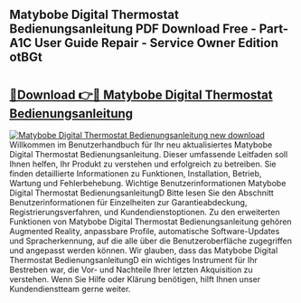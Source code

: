 ## Matybobe Digital Thermostat Bedienungsanleitung PDF Download Free - Part-A1C User Guide Repair - Service Owner Edition otBGt

# <h2><a href="http://df0she.blite.top/?on=Matybobe+Digital+Thermostat+Bedienungsanleitung">🔗Download 👉🔴 Matybobe Digital Thermostat Bedienungsanleitung</a></h2>

[![Matybobe Digital Thermostat Bedienungsanleitung new download](https://i.imgur.com/lujVjoI.png)](http://df0she.blite.top/?on=Matybobe+Digital+Thermostat+Bedienungsanleitung)
Willkommen im Benutzerhandbuch für Ihr neu aktualisiertes Matybobe Digital Thermostat Bedienungsanleitung. Dieser umfassende Leitfaden soll Ihnen helfen, Ihr Produkt zu verstehen und erfolgreich zu betreiben. Sie finden detaillierte Informationen zu Funktionen, Installation, Betrieb, Wartung und Fehlerbehebung. Wichtige Benutzerinformationen Matybobe Digital Thermostat BedienungsanleitungD Bitte lesen Sie den Abschnitt Benutzerinformationen für Einzelheiten zur Garantieabdeckung, Registrierungsverfahren, und Kundendienstoptionen. Zu den erweiterten Funktionen von Matybobe Digital Thermostat Bedienungsanleitung gehören Augmented Reality, anpassbare Profile, automatische Software-Updates und Spracherkennung, auf die alle über die Benutzeroberfläche zugegriffen und angepasst werden können. Wir glauben, dass das Matybobe Digital Thermostat BedienungsanleitungD ein wichtiges Instrument für Ihr Bestreben war, die Vor- und Nachteile Ihrer letzten Akquisition zu verstehen. Wenn Sie Hilfe oder Klärung benötigen, hilft Ihnen unser Kundendienstteam gerne weiter.
